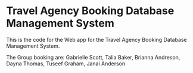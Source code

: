 # Travel Agency Booking  Database Management System

This is the code for the Web app for the Travel Agency Booking Database Management System.


The Group booking are: Gabrielle Scott, Talia Baker, Brianna Andreson, Dayna Thomas, Tuseef Graham, Janai Anderson
